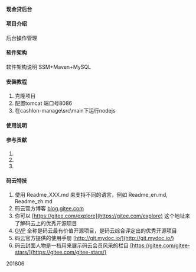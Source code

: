 #### 现金贷后台
#### 项目介绍
后台操作管理

#### 软件架构
软件架构说明
SSM+Maven+MySQL

#### 安装教程

1. 克隆项目
2. 配置tomcat 端口号8086
3. 在cashlon-manage\src\main下运行nodejs

#### 使用说明


#### 参与贡献
1.
2.
3.
#### 码云特技

1. 使用 Readme\_XXX.md 来支持不同的语言，例如 Readme\_en.md, Readme\_zh.md
2. 码云官方博客 [blog.gitee.com](https://blog.gitee.com)
3. 你可以 [https://gitee.com/explore](https://gitee.com/explore) 这个地址来了解码云上的优秀开源项目
4. [GVP](https://gitee.com/gvp) 全称是码云最有价值开源项目，是码云综合评定出的优秀开源项目
5. 码云官方提供的使用手册 [http://git.mydoc.io/](http://git.mydoc.io/)
6. 码云封面人物是一档用来展示码云会员风采的栏目 [https://gitee.com/gitee-stars/](https://gitee.com/gitee-stars/)

201806